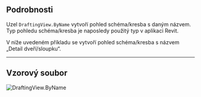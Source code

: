 ## Podrobnosti
Uzel `DraftingView.ByName` vytvoří pohled schéma/kresba s daným názvem. Typ pohledu schéma/kresba je naposledy použitý typ v aplikaci Revit.

V níže uvedeném příkladu se vytvoří pohled schéma/kresba s názvem „Detail dveří/sloupku“.
___
## Vzorový soubor

![DraftingView.ByName](./Revit.Elements.Views.DraftingView.ByName_img.jpg)
